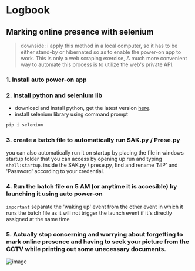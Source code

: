 # Logbook
## Marking online presence with selenium

> downside: i apply this method in a local computer, so it has to be either stand-by or hibernated so as to enable the power-on app to work. This is only a web scraping exercise, A much more convenient way to automate this process is to utilize the web's private API.

### 1. Install auto power-on app

### 2. Install python and selenium lib
- download and install python, get the latest version [here](https://www.python.org/downloads/).
- install selenium library using command prompt

```bash
pip i selenium
```

### 3. create a batch file to automatically run SAK.py / Prese.py
you can also automatically run it on startup by placing the file in windows startup folder that you can access by opening up run and typing `shell:startup`. inside the SAK.py / prese.py, find and rename 'NIP' and 'Password' according to your credential.

### 4. Run the batch file on 5 AM (or anytime it is accesible) by launching it using auto power-on
`important` separate the 'waking up' event from the other event in which it runs the batch file as it will not trigger the launch event if it's directly assigned at the same time

### 5. Actually stop concerning and worrying about forgetting to mark online presence and having to seek your picture from the CCTV while printing out some unecessary documents.

![image](https://user-images.githubusercontent.com/85608673/156689053-2c339478-7241-4643-bbc6-ac6346daf6c6.png)
